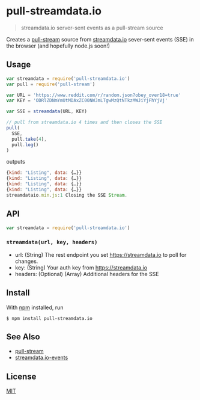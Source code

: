# pull-streamdata.io

> streamdata.io server-sent events as a pull-stream source

Creates a [pull-stream](https://github.com/pull-stream/pull-stream) source from [streamdata.io](https://github.com/jekrb/streamdata.io-events) sever-sent events (SSE) in the browser (and hopefully node.js soon!)

## Usage

```js
var streamdata = require('pull-streamdata.io')
var pull = require('pull-stream')

var URL = 'https://www.reddit.com/r/random.json?obey_over18=true'
var KEY = 'ODRlZDNmYmUtMDAxZC00NWJmLTgwMzQtNTkzMWJiYjFhYjVj'

var SSE = streamdata(URL, KEY)

// pull from streamdata.io 4 times and then closes the SSE
pull(
  SSE,
  pull.take(4),
  pull.log()
)

```

outputs

```js
{kind: "Listing", data: {…}}
{kind: "Listing", data: {…}}
{kind: "Listing", data: {…}}
{kind: "Listing", data: {…}}
streamdataio.min.js:1 Closing the SSE Stream.
```

## API

```js
var streamdata = require('pull-streamdata.io')
```

### `streamdata(url, key, headers)`
- url: (String) The rest endpoint you set https://streamdata.io to poll for changes.
- key: (String) Your auth key from https://streamdata.io
- headers: (Optional) (Array) Additional headers for the SSE

## Install

With [npm](https://npmjs.org/) installed, run

```
$ npm install pull-streamdata.io
```


## See Also

- [pull-stream](https://github.com/pull-stream/pull-stream)
- [streamdata.io-events](https://github.com/jekrb/streamdata.io-events)

## License

[MIT](https://tldrlegal.com/license/mit-license)

